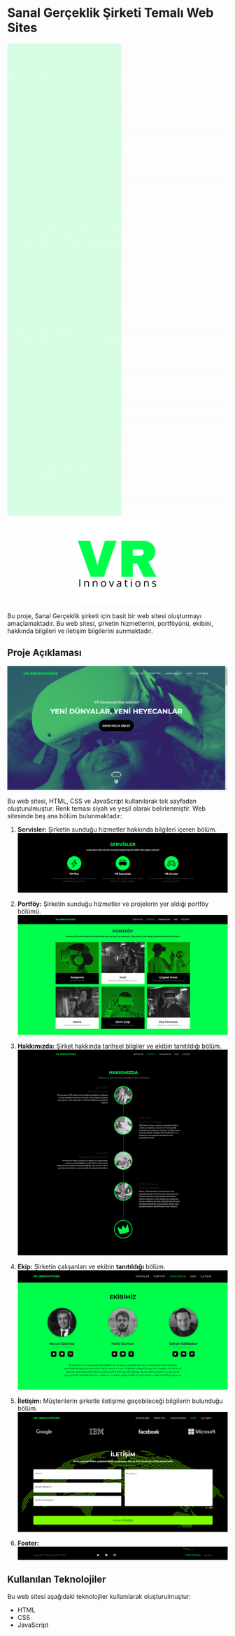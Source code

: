# Sanal Gerçeklik  Şirketi Temalı Web **Sites**

<div align="center">
  <img src="img/gif.gif" alt="Web Sitesi Örneği" width="1920" height="1080">
</div>

<div align="center">
  <img src="img/logo/1.png" alt="Web Sitesi Örneği" width="200" height="200">
</div>

Bu proje, Sanal Gerçeklik şirketi için basit bir web sitesi oluşturmayı amaçlamaktadır. Bu web sitesi, şirketin hizmetlerini, portföyünü, ekibini, hakkında bilgileri ve iletişim bilgilerini sunmaktadır.



## Proje Açıklaması

![Web Sitesi Örneği](img/1.png)

Bu web sitesi, HTML, CSS ve JavaScript kullanılarak tek sayfadan oluşturulmuştur. Renk teması siyah ve yeşil olarak belirlenmiştir. Web sitesinde beş ana bölüm bulunmaktadır:

1. **Servisler:** Şirketin sunduğu hizmetler hakkında bilgileri içeren bölüm.
![Web Sitesi Örneği](img/2.png)

2. **Portföy:** Şirketin sunduğu hizmetler ve projelerin yer aldığı portföy bölümü.
   ![Web Sitesi Örneği](img/3.png)
3. **Hakkımızda:** Şirket hakkında tarihsel bilgiler ve ekibin tanıtıldığı bölüm.
   ![Web Sitesi Örneği](img/4.png)
4. **Ekip:** Şirketin çalışanları ve ekibin **tanıtıldığı** bölüm.
   ![Web Sitesi Örneği](img/5.png)
5. **İletişim:** Müşterilerin şirketle iletişime geçebileceği bilgilerin bulunduğu bölüm.
   ![Web Sitesi Örneği](img/6.png)
6. **Footer:** 
   ![Web Sitesi Örneği](img/7.png)

## Kullanılan Teknolojiler

Bu web sitesi aşağıdaki teknolojiler kullanılarak oluşturulmuştur:

- HTML
- CSS
- JavaScript


